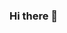 ### Hi there 👋

<!--
**sarahhpth/sarahhpth** is a ✨ _special_ ✨ repository because its `README.md` (this file) appears on your GitHub profile.

Here are some ideas to get you started:

- 🔭 I’m currently working on ...
- 🌱 I’m currently learning ...
- 👯 I’m looking to collaborate on ...
- 🤔 I’m looking for help with ...
- 💬 Ask me about ...
- 📫 How to reach me: ...
- 😄 Pronouns: ...
- ⚡ Fun fact: ...
-->
<!-- <p align="left">
<a href="https://github.com/sarahhpth">
  <img height="180em" src="https://github-readme-stats-eight-theta.vercel.app/api?  -->
<!-- 
  <img height="180em" src="https://github-readme-stats-eight-theta.vercel.app/api/top-langs/?username=sarahhpth&layout=compact&langs_count=8&theme=algolia"/>
</a>
</p> -->

